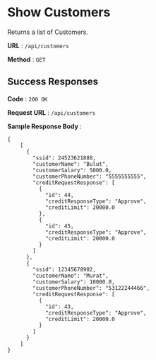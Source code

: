 # Show Customers

Returns a list of Customers.

**URL** : `/api/customers`

**Method** : `GET`

## Success Responses

**Code** : `200 OK`

**Request URL** : `/api/customers`

**Sample Response Body** :

```
{
    [
      {
        "ssid": 24523621888,
        "customerName": "Bulut",
        "customerSalary": 5000.0,
        "customerPhoneNumber": "5555555555",
        "creditRequestResponse": [
          {
            "id": 44,
            "creditResponseType": "Approve",
            "creditLimit": 20000.0
          },
          {
            "id": 45,
            "creditResponseType": "Approve",
            "creditLimit": 20000.0
          }
        ]
      },
      {
        "ssid": 12345678902,
        "customerName": "Murat",
        "customerSalary": 10000.0,
        "customerPhoneNumber": "53122244466",
        "creditRequestResponse": [
          {
            "id": 43,
            "creditResponseType": "Approve",
            "creditLimit": 20000.0
          }
        ]
      }
    ]
}
```